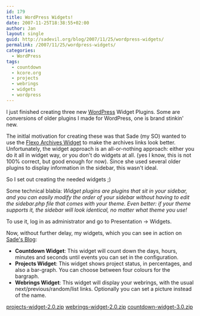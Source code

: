```yaml
---
id: 179
title: WordPress Widgets!
date: 2007-11-25T18:38:55+02:00
author: Jan
layout: single
guid: http://sadevil.org/blog/2007/11/25/wordpress-widgets/
permalink: /2007/11/25/wordpress-widgets/
categories:
  - WordPress
tags:
  - countdown
  - kcore.org
  - projects
  - webrings
  - widgets
  - wordpress
---
```

I just finished creating three new [WordPress](http://www.wordpress.org) Widget Plugins. Some are conversions of older plugins I made for WordPress, one is brand stinkin' new.

The initlal motivation for creating these was that Sade (my SO) wanted to use the [Flexo Archives Widget](http://wordpress.org/extend/plugins/flexo-archives-widget/) to make the archives links look better. Unfortunately, the widget approach is an all-or-nothing approach: either you do it all in widget way, or you don't do widgets at all. (yes I know, this is not 100% correct, but good enough for now). Since she used several older plugins to display information in the sidebar, this wasn't ideal.

So I set out creating the needed widgets ;)

Some technical blabla: _Widget plugins are plugins that sit in your sidebar, and you can easily modify the order of your sidebar without having to edit the sidebar.php file that comes with your theme. Even better: if your theme supports it, the sidebar will look identical, no matter what theme you use!_

To use it, log in as administrator and go to Presentation -> Widgets.

Now, without further delay, my widgets, which you can see in action on [Sade's Blog](http://sade.sadevil.org/blog/):

  * **Countdown Widget**: This widget will count down the days, hours, minutes and seconds until events you can set in the configuration.
  * **Projects Widget**: This widget shows project status, in percentages, and also a bar-graph. You can choose between four colours for the bargraph.
  * **Webrings Widget**: This widget will display your webrings, with the usual next/previous/random/list links. Optionally you can set a picture instead of the name.

[projects-widget-2.0.zip](/assets/files/2007/11/projects-widget-2.0.zip)
[webrings-widget-2.0.zip](/assets/files/2007/11/webrings-widget-2.0.zip)
[countdown-widget-3.0.zip](/assets/files/2007/11/countdown-widget-3.0.zip)
